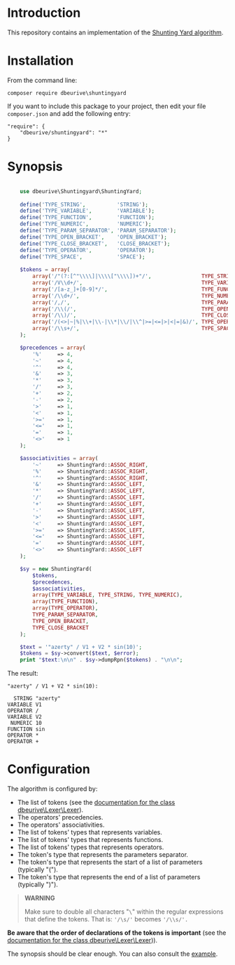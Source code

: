 # Introduction

This repository contains an implementation of the [Shunting Yard algorithm](https://en.wikipedia.org/wiki/Shunting-yard_algorithm).

# Installation

From the command line:

	composer require dbeurive\shuntingyard

If you want to include this package to your project, then edit your file `composer.json` and add the following entry:

	"require": {
    	"dbeurive/shuntingyard": "*"
	}

# Synopsis

```php

	use dbeurive\Shuntingyard\ShuntingYard;
	
	define('TYPE_STRING',          'STRING');
	define('TYPE_VARIABLE',        'VARIABLE');
	define('TYPE_FUNCTION',        'FUNCTION');
	define('TYPE_NUMERIC',         'NUMERIC');
	define('TYPE_PARAM_SEPARATOR', 'PARAM_SEPARATOR');
	define('TYPE_OPEN_BRACKET',    'OPEN_BRACKET');
	define('TYPE_CLOSE_BRACKET',   'CLOSE_BRACKET');
	define('TYPE_OPERATOR',        'OPERATOR');
	define('TYPE_SPACE',           'SPACE');
	
	$tokens = array(
    	array('/"(?:[^"\\\\]|\\\\["\\\\])+"/',                TYPE_STRING),
    	array('/V\\d+/',                                      TYPE_VARIABLE),
    	array('/[a-z_]+[0-9]*/',                              TYPE_FUNCTION),
    	array('/\\d+/',                                       TYPE_NUMERIC),
    	array('/,/',                                          TYPE_PARAM_SEPARATOR),
    	array('/\\(/',                                        TYPE_OPEN_BRACKET),
    	array('/\\)/',                                        TYPE_CLOSE_BRACKET),
    	array('/(<>|~|%|\\+|\\-|\\*|\\/|\\^|>=|<=|>|<|=|&)/', TYPE_OPERATOR),
    	array('/\\s+/',                                       TYPE_SPACE, function(array $m) { return null; })
	);

	$precedences = array(
    	'%'     => 4,
    	'~'     => 4,
    	'^'     => 4,
    	'&'     => 3,
    	'*'     => 3,
    	'/'     => 3,
    	'+'     => 2,
    	'-'     => 2,
    	'>'     => 1,
    	'<'     => 1,
    	'>='    => 1,
    	'<='    => 1,
    	'='     => 1,
    	'<>'    => 1
	);

	$associativities = array(
    	'~'     => ShuntingYard::ASSOC_RIGHT,
    	'%'     => ShuntingYard::ASSOC_RIGHT,
    	'^'     => ShuntingYard::ASSOC_RIGHT,
    	'&'     => ShuntingYard::ASSOC_LEFT,
    	'*'     => ShuntingYard::ASSOC_LEFT,
    	'/'     => ShuntingYard::ASSOC_LEFT,
    	'+'     => ShuntingYard::ASSOC_LEFT,
    	'-'     => ShuntingYard::ASSOC_LEFT,
    	'>'     => ShuntingYard::ASSOC_LEFT,
    	'<'     => ShuntingYard::ASSOC_LEFT,
    	'>='    => ShuntingYard::ASSOC_LEFT,
    	'<='    => ShuntingYard::ASSOC_LEFT,
    	'='     => ShuntingYard::ASSOC_LEFT,
    	'<>'    => ShuntingYard::ASSOC_LEFT
	);

	$sy = new ShuntingYard(
    	$tokens,
    	$precedences,
    	$associativities,
    	array(TYPE_VARIABLE, TYPE_STRING, TYPE_NUMERIC),
    	array(TYPE_FUNCTION),
    	array(TYPE_OPERATOR),
    	TYPE_PARAM_SEPARATOR,
    	TYPE_OPEN_BRACKET,
    	TYPE_CLOSE_BRACKET
	);

	$text = '"azerty" / V1 + V2 * sin(10)';
	$tokens = $sy->convert($text, $error);
	print "$text:\n\n" . $sy->dumpRpn($tokens) . "\n\n";
```

The result:

	"azerty" / V1 + V2 * sin(10):
	
	  STRING "azerty"
	VARIABLE V1
	OPERATOR /
	VARIABLE V2
	 NUMERIC 10
	FUNCTION sin
	OPERATOR *
	OPERATOR +

# Configuration

The algorithm is configured by:

* The list of tokens (see the [documentation for the class dbeurive\Lexer\Lexer](https://github.com/dbeurive/lexer/blob/master/README.md)).
* The operators' precedencies.
* The operators' associativities.
* The list of tokens' types that represents variables.
* The list of tokens' types that represents functions.
* The list of tokens' types that represents operators.
* The token's type that represents the parameters separator.
* The token's type that represents the start of a list of parameters (typically "(").
* The token's type that represents the end of a list of parameters (typically ")").

> **WARNING**
>
> Make sure to double all characters "`\`" within the regular expressions that define the tokens.
> That is: `'/\s/'` becomes `'/\\s/'.`

**Be aware that the order of declarations of the tokens is important** (see the [documentation for the class dbeurive\Lexer\Lexer](https://github.com/dbeurive/lexer/blob/master/README.md))).



The synopsis should be clear enough. You can also consult the [example](examples/example1.php).


